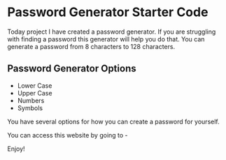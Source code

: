 # Password Generator Starter Code

Today project I have created a password generator. If you are struggling with finding a password this generator will help you do that. You can generate a password from 8 characters to 128 characters.  

## Password Generator Options
- Lower Case
- Upper Case
- Numbers
- Symbols

You have several options for how you can create a password for yourself.

You can access this website by going to -

Enjoy!  
